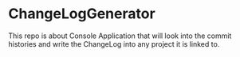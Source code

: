 # ChangeLogGenerator
This repo is about Console Application that will look into the commit histories and write the ChangeLog into any project it is linked to.
